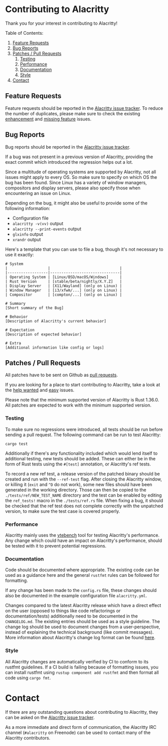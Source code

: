 # Contributing to Alacritty

Thank you for your interest in contributing to Alacritty!

Table of Contents:

1. [Feature Requests](#feature-requests)
2. [Bug Reports](#bug-reports)
3. [Patches / Pull Requests](#patches--pull-requests)
    1. [Testing](#testing)
    2. [Performance](#performance)
    3. [Documentation](#documentation)
    4. [Style](#style)
4. [Contact](#contact)

## Feature Requests

Feature requests should be reported in the [Alacritty issue tracker](https://github.com/jwilm/alacritty/issues). To reduce the number of duplicates, please make sure to check the existing [enhancement](https://github.com/jwilm/alacritty/issues?utf8=%E2%9C%93&q=is%3Aissue+label%3Aenhancement) and [missing feature](https://github.com/jwilm/alacritty/issues?utf8=%E2%9C%93&q=is%3Aissue+label%3A%22B+-+missing+feature%22) issues.

## Bug Reports

Bug reports should be reported in the [Alacritty issue tracker](https://github.com/jwilm/alacritty/issues).

If a bug was not present in a previous version of Alacritty, providing the exact commit which introduced the regression helps out a lot.

Since a multitude of operating systems are supported by Alacritty, not all issues might apply to every OS. So make sure to specify on which OS the bug has been found. Since Linux has a variety of window managers, compositors and display servers, please also specify those when encountering an issue on Linux.

Depending on the bug, it might also be useful to provide some of the following information:
 - Configuration file
 - `alacritty -v(vv)` output
 - `alacritty --print-events` output
 - `glxinfo` output
 - `xrandr` output

Here's a template that you can use to file a bug, though it's not necessary to use it exactly:

```
# System
|                  |                               |
|------------------|-------------------------------|
| Operating System | [Linux/BSD/macOS/Windows]     |
| Rust Version     | [stable/beta/nightly/X.Y.Z]   |
| Display Server   | [X11/Wayland] (only on Linux) |
| Window Manager   | [i3/xfwm/...] (only on Linux) |
| Compositor       | [compton/...] (only on Linux) |

# Summary
[Short summary of the Bug]

# Behavior
[Description of Alacritty's current behavior]

# Expectation
[Description of expected behavior]

# Extra
[Additional information like config or logs]
```

## Patches / Pull Requests

All patches have to be sent on Github as [pull requests](https://github.com/jwilm/alacritty/pulls).

If you are looking for a place to start contributing to Alacritty, take a look at the [help wanted](https://github.com/jwilm/alacritty/issues?q=is%3Aopen+is%3Aissue+label%3A%22help+wanted%22) and [easy](https://github.com/jwilm/alacritty/issues?q=is%3Aopen+is%3Aissue+label%3A%22D+-+easy%22) issues.

Please note that the minimum supported version of Alacritty is Rust 1.36.0. All patches are expected to work with the minimum supported version.

### Testing

To make sure no regressions were introduced, all tests should be run before sending a pull request. The following command can be run to test Alacritty:

```
cargo test
```

Additionally if there's any functionality included which would lend itself to additional testing, new tests should be added. These can either be in the form of Rust tests using the `#[test]` annotation, or Alacritty's ref tests.

To record a new ref test, a release version of the patched binary should be created and run with the `--ref-test` flag. After closing the Alacritty window, or killing it (`exit` and `^D` do not work), some new files should have been generated in the working directory. Those can then be copied to the `./tests/ref/NEW_TEST_NAME` directory and the test can be enabled by editing the `ref_tests!` macro in the `./tests/ref.rs` file. When fixing a bug, it should be checked that the ref test does not complete correctly with the unpatched version, to make sure the test case is covered properly.

### Performance

Alacritty mainly uses the [vtebench](https://github.com/jwilm/vtebench) tool for testing Alacritty's performance. Any change which could have an impact on Alacritty's performance, should be tested with it to prevent potential regressions.

### Documentation

Code should be documented where appropriate. The existing code can be used as a guidance here and the general `rustfmt` rules can be followed for formatting.

If any change has been made to the `config.rs` file, these changes should also be documented in the example configuration file `alacritty.yml`.

Changes compared to the latest Alacritty release which have a direct effect on the user (opposed to things like code refactorings or documentation/tests) additionally need to be documented in the `CHANGELOG.md`. The existing entries should be used as a style guideline. The change log should be used to document changes from a user-perspective, instead of explaining the technical background (like commit messages). More information about Alacritty's change log format can be found [here](https://keepachangelog.com).

### Style

All Alacritty changes are automatically verified by CI to conform to its rustfmt guidelines. If a CI build is failing because of formatting issues, you can install rustfmt using `rustup component add rustfmt` and then format all code using `cargo fmt`.

# Contact

If there are any outstanding questions about contributing to Alacritty, they can be asked on the [Alacritty issue tracker](https://github.com/jwilm/alacritty/issues).

As a more immediate and direct form of communication, the Alacritty IRC channel (`#alacritty` on Freenode) can be used to contact many of the Alacritty contributors.
